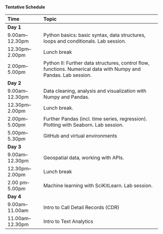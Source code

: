 **Tentative Schedule**

|**Time**&nbsp; &nbsp;&nbsp; &nbsp;|**Topic**|
|:---|:---|
|**Day 1**|
|9.00am–12.30pm|Python basics: basic syntax, data structures, loops and conditionals. Lab session.|
|12.30pm–2.00pm|Lunch break|
|2.00pm–5.00pm|Python II: Further data structures, control flow, functions. Numerical data with Numpy and Pandas. Lab session.|
|**Day 2**|
|9.00am–12.30pm|Data cleaning, analysis and visualization with Numpy and Pandas.|
|12.30pm–2.00pm|Lunch break.|
|2.00pm–5.00pm|Further Pandas (incl. time series, regression). Plotting with Seaborn. Lab session.|
|5.00pm–5.30pm|GitHub and virtual environments|
|**Day 3**|
|9.00am–12.30pm|Geospatial data, working with APIs.|
|12.30pm–2.00pm|Lunch break|
|2.00 pm–5.00pm|Machine learning with SciKitLearn. Lab session.|
|**Day 4**|
|9.00am–11.00am|Intro to Call Detail Records (CDR)|
|11.00am–12.30pm|Intro to Text Analytics|
